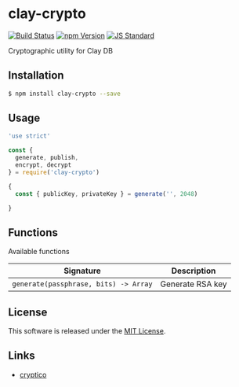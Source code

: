 clay-crypto
==========

<!---
This file is generated by ape-tmpl. Do not update manually.
--->

<!-- Badge Start -->
<a name="badges"></a>

[![Build Status][bd_travis_com_shield_url]][bd_travis_com_url]
[![npm Version][bd_npm_shield_url]][bd_npm_url]
[![JS Standard][bd_standard_shield_url]][bd_standard_url]

[bd_repo_url]: https://github.com/realglobe-Inc/clay-crypto
[bd_travis_url]: http://travis-ci.org/realglobe-Inc/clay-crypto
[bd_travis_shield_url]: http://img.shields.io/travis/realglobe-Inc/clay-crypto.svg?style=flat
[bd_travis_com_url]: http://travis-ci.com/realglobe-Inc/clay-crypto
[bd_travis_com_shield_url]: https://api.travis-ci.com/realglobe-Inc/clay-crypto.svg?token=aeFzCpBZebyaRijpCFmm
[bd_license_url]: https://github.com/realglobe-Inc/clay-crypto/blob/master/LICENSE
[bd_codeclimate_url]: http://codeclimate.com/github/realglobe-Inc/clay-crypto
[bd_codeclimate_shield_url]: http://img.shields.io/codeclimate/github/realglobe-Inc/clay-crypto.svg?style=flat
[bd_codeclimate_coverage_shield_url]: http://img.shields.io/codeclimate/coverage/github/realglobe-Inc/clay-crypto.svg?style=flat
[bd_gemnasium_url]: https://gemnasium.com/realglobe-Inc/clay-crypto
[bd_gemnasium_shield_url]: https://gemnasium.com/realglobe-Inc/clay-crypto.svg
[bd_npm_url]: http://www.npmjs.org/package/clay-crypto
[bd_npm_shield_url]: http://img.shields.io/npm/v/clay-crypto.svg?style=flat
[bd_standard_url]: http://standardjs.com/
[bd_standard_shield_url]: https://img.shields.io/badge/code%20style-standard-brightgreen.svg

<!-- Badge End -->


<!-- Description Start -->
<a name="description"></a>

Cryptographic utility for Clay DB

<!-- Description End -->


<!-- Overview Start -->
<a name="overview"></a>



<!-- Overview End -->


<!-- Sections Start -->
<a name="sections"></a>

<!-- Section from "doc/guides/01.Installation.md.hbs" Start -->

<a name="section-doc-guides-01-installation-md"></a>

Installation
-----

```bash
$ npm install clay-crypto --save
```


<!-- Section from "doc/guides/01.Installation.md.hbs" End -->

<!-- Section from "doc/guides/02.Usage.md.hbs" Start -->

<a name="section-doc-guides-02-usage-md"></a>

Usage
---------

```javascript
'use strict'

const {
  generate, publish,
  encrypt, decrypt
} = require('clay-crypto')

{
  const { publicKey, privateKey } = generate('', 2048)

}

```


<!-- Section from "doc/guides/02.Usage.md.hbs" End -->

<!-- Section from "doc/guides/03.Functions.md.hbs" Start -->

<a name="section-doc-guides-03-functions-md"></a>

Functions
---------

Available functions

| Signature | Description |
| ---- | ----------- |
| `generate(passphrase, bits) -> Array` | Generate RSA key |


<!-- Section from "doc/guides/03.Functions.md.hbs" End -->


<!-- Sections Start -->


<!-- LICENSE Start -->
<a name="license"></a>

License
-------
This software is released under the [MIT License](https://github.com/realglobe-Inc/clay-crypto/blob/master/LICENSE).

<!-- LICENSE End -->


<!-- Links Start -->
<a name="links"></a>

Links
------

+ [cryptico][cryptico_url]

[cryptico_url]: https://github.com/wwwtyro/cryptico

<!-- Links End -->
